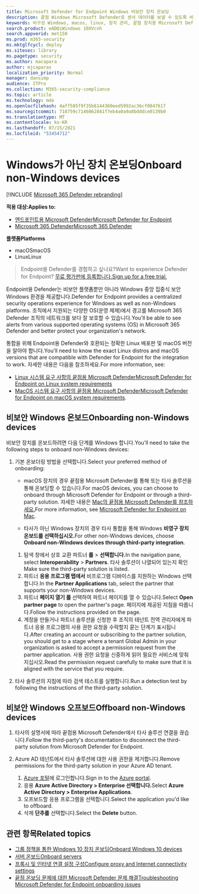 ```yaml
---
title: Microsoft Defender for Endpoint Windows 비보안 장치 온보딩
description: 끝점 Windows Microsoft Defender로 센서 데이터를 보낼 수 있도록 비보안 장치를 구성합니다.
keywords: 비구성 Windows, macos, linux, 장치 관리, 끝점 장치용 Microsoft Defender 구성
search.product: eADQiWindows 10XVcnh
search.appverid: met150
ms.prod: m365-security
ms.mktglfcycl: deploy
ms.sitesec: library
ms.pagetype: security
ms.author: macapara
author: mjcaparas
localization_priority: Normal
manager: dansimp
audience: ITPro
ms.collection: M365-security-compliance
ms.topic: article
ms.technology: mde
ms.openlocfilehash: 4aff505f9f35b6144360eed5992ac36cf0847617
ms.sourcegitcommit: 718759c7146062841f7eb4a0a9a8bdddce0139b0
ms.translationtype: MT
ms.contentlocale: ko-KR
ms.lasthandoff: 07/15/2021
ms.locfileid: "53454712"
---
```

# <a name="onboard-non-windows-devices"></a><span data-ttu-id="7b661-104">Windows가 아닌 장치 온보딩</span><span class="sxs-lookup"><span data-stu-id="7b661-104">Onboard non-Windows devices</span></span>

[!INCLUDE [Microsoft 365 Defender rebranding](../../includes/microsoft-defender.md)]


<span data-ttu-id="7b661-105">**적용 대상:**</span><span class="sxs-lookup"><span data-stu-id="7b661-105">**Applies to:**</span></span>
- [<span data-ttu-id="7b661-106">엔드포인트용 Microsoft Defender</span><span class="sxs-lookup"><span data-stu-id="7b661-106">Microsoft Defender for Endpoint</span></span>](https://go.microsoft.com/fwlink/p/?linkid=2154037)
- [<span data-ttu-id="7b661-107">Microsoft 365 Defender</span><span class="sxs-lookup"><span data-stu-id="7b661-107">Microsoft 365 Defender</span></span>](https://go.microsoft.com/fwlink/?linkid=2118804)

<span data-ttu-id="7b661-108">**플랫폼**</span><span class="sxs-lookup"><span data-stu-id="7b661-108">**Platforms**</span></span>
- <span data-ttu-id="7b661-109">macOS</span><span class="sxs-lookup"><span data-stu-id="7b661-109">macOS</span></span>
- <span data-ttu-id="7b661-110">Linux</span><span class="sxs-lookup"><span data-stu-id="7b661-110">Linux</span></span>

><span data-ttu-id="7b661-111">Endpoint용 Defender를 경험하고 싶나요?</span><span class="sxs-lookup"><span data-stu-id="7b661-111">Want to experience Defender for Endpoint?</span></span> [<span data-ttu-id="7b661-112">무료 평가판에 등록합니다.</span><span class="sxs-lookup"><span data-stu-id="7b661-112">Sign up for a free trial.</span></span>](https://www.microsoft.com/microsoft-365/windows/microsoft-defender-atp?ocid=docs-wdatp-nonwindows-abovefoldlink) 

<span data-ttu-id="7b661-113">Endpoint용 Defender는 비보안 플랫폼뿐만 아니라 Windows 중앙 집중식 보안 Windows 환경을 제공합니다.</span><span class="sxs-lookup"><span data-stu-id="7b661-113">Defender for Endpoint provides a centralized security operations experience for Windows as well as non-Windows platforms.</span></span> <span data-ttu-id="7b661-114">조직에서 지원되는 다양한 OS(운영 체제)에서 경고를 Microsoft 365 Defender 조직의 네트워크를 보다 잘 보호할 수 있습니다.</span><span class="sxs-lookup"><span data-stu-id="7b661-114">You'll be able to see alerts from various supported operating systems (OS) in Microsoft 365 Defender and better protect your organization's network.</span></span> 

<span data-ttu-id="7b661-115">통합을 위해 Endpoint용 Defender와 호환되는 정확한 Linux 배포판 및 macOS 버전을 알아야 합니다.</span><span class="sxs-lookup"><span data-stu-id="7b661-115">You'll need to know the exact Linux distros and macOS versions that are compatible with Defender for Endpoint for the integration to work.</span></span> <span data-ttu-id="7b661-116">자세한 내용은 다음을 참조하세요.</span><span class="sxs-lookup"><span data-stu-id="7b661-116">For more information, see:</span></span>
- [<span data-ttu-id="7b661-117">Linux 시스템 요구 사항의 끝점용 Microsoft Defender</span><span class="sxs-lookup"><span data-stu-id="7b661-117">Microsoft Defender for Endpoint on Linux system requirements</span></span>](microsoft-defender-endpoint-linux.md#system-requirements)  
- <span data-ttu-id="7b661-118">[MacOS 시스템 요구 사항의 끝점용 Microsoft Defender](microsoft-defender-endpoint-mac.md#system-requirements)</span><span class="sxs-lookup"><span data-stu-id="7b661-118">[Microsoft Defender for Endpoint on macOS system requirements](microsoft-defender-endpoint-mac.md#system-requirements).</span></span>

## <a name="onboarding-non-windows-devices"></a><span data-ttu-id="7b661-119">비보안 Windows 온보드</span><span class="sxs-lookup"><span data-stu-id="7b661-119">Onboarding non-Windows devices</span></span>
<span data-ttu-id="7b661-120">비보안 장치를 온보드하려면 다음 단계를 Windows 합니다.</span><span class="sxs-lookup"><span data-stu-id="7b661-120">You'll need to take the following steps to onboard non-Windows devices:</span></span>
1. <span data-ttu-id="7b661-121">기본 온보더링 방법을 선택합니다.</span><span class="sxs-lookup"><span data-stu-id="7b661-121">Select your preferred method of onboarding:</span></span>

   - <span data-ttu-id="7b661-122">macOS 장치의 경우 끝점용 Microsoft Defender를 통해 또는 타사 솔루션을 통해 온보딩할 수 있습니다.</span><span class="sxs-lookup"><span data-stu-id="7b661-122">For macOS devices, you can choose to onboard through Microsoft Defender for Endpoint or through a third-party solution.</span></span> <span data-ttu-id="7b661-123">자세한 내용은 [Mac의 끝점용 Microsoft Defender를 참조하세요.](/microsoft-365/security/defender-endpoint/microsoft-defender-endpoint-mac)</span><span class="sxs-lookup"><span data-stu-id="7b661-123">For more information, see [Microsoft Defender for Endpoint on Mac](/microsoft-365/security/defender-endpoint/microsoft-defender-endpoint-mac).</span></span>

   - <span data-ttu-id="7b661-124">타사가 아닌 Windows 장치의 경우 타사 통합을 통해 Windows **비영구 장치 온보드를 선택하십시오.**</span><span class="sxs-lookup"><span data-stu-id="7b661-124">For other non-Windows devices, choose **Onboard non-Windows devices through third-party integration**.</span></span>   
    1. <span data-ttu-id="7b661-125">탐색 창에서 상호 교환 파트너 **를**  >  **선택합니다.**</span><span class="sxs-lookup"><span data-stu-id="7b661-125">In the navigation pane, select **Interoperability** > **Partners**.</span></span> <span data-ttu-id="7b661-126">타사 솔루션이 나열되어 있는지 확인</span><span class="sxs-lookup"><span data-stu-id="7b661-126">Make sure the third-party solution is listed.</span></span>
    2. <span data-ttu-id="7b661-127">파트너 **응용 프로그램 탭에서** 비프로그램 디바이스를 지원하는 Windows 선택합니다.</span><span class="sxs-lookup"><span data-stu-id="7b661-127">In the **Partner Applications** tab, select the partner that supports your non-Windows devices.</span></span>
    3. <span data-ttu-id="7b661-128">파트너 **페이지 열기 를** 선택하여 파트너 페이지를 열 수 있습니다.</span><span class="sxs-lookup"><span data-stu-id="7b661-128">Select **Open partner page** to open the partner's page.</span></span> <span data-ttu-id="7b661-129">페이지에 제공된 지침을 따릅니다.</span><span class="sxs-lookup"><span data-stu-id="7b661-129">Follow the instructions provided on the page.</span></span>
    4. <span data-ttu-id="7b661-130">계정을 만들거나 파트너 솔루션을 신청한 후 조직의 테넌트 전역 관리자에게 파트너 응용 프로그램의 사용 권한 요청을 수락할지 묻는 단계가 표시됩니다.</span><span class="sxs-lookup"><span data-stu-id="7b661-130">After creating an account or subscribing to the partner solution, you should get to a stage where a tenant Global Admin in your organization is asked to accept a permission request from the partner application.</span></span> <span data-ttu-id="7b661-131">사용 권한 요청을 신중하게 읽어 필요한 서비스에 맞춰지십시오.</span><span class="sxs-lookup"><span data-stu-id="7b661-131">Read the permission request carefully to make sure that it is aligned with the service that you require.</span></span> 

        
2. <span data-ttu-id="7b661-132">타사 솔루션의 지침에 따라 검색 테스트를 실행합니다.</span><span class="sxs-lookup"><span data-stu-id="7b661-132">Run a detection test by following the instructions of the third-party solution.</span></span>

## <a name="offboard-non-windows-devices"></a><span data-ttu-id="7b661-133">비보안 Windows 오프보드</span><span class="sxs-lookup"><span data-stu-id="7b661-133">Offboard non-Windows devices</span></span>

1. <span data-ttu-id="7b661-134">타사의 설명서에 따라 끝점용 Microsoft Defender에서 타사 솔루션 연결을 끊습니다.</span><span class="sxs-lookup"><span data-stu-id="7b661-134">Follow the third-party's documentation to disconnect the third-party solution from Microsoft Defender for Endpoint.</span></span>

2. <span data-ttu-id="7b661-135">Azure AD 테넌트에서 타사 솔루션에 대한 사용 권한을 제거합니다.</span><span class="sxs-lookup"><span data-stu-id="7b661-135">Remove permissions for the third-party solution in your Azure AD tenant.</span></span>
   1. <span data-ttu-id="7b661-136">[Azure 포털](https://portal.azure.com)에 로그인합니다.</span><span class="sxs-lookup"><span data-stu-id="7b661-136">Sign in to the [Azure portal](https://portal.azure.com).</span></span>
   2. <span data-ttu-id="7b661-137">응용 **Azure Active Directory > Enterprise 선택합니다.**</span><span class="sxs-lookup"><span data-stu-id="7b661-137">Select **Azure Active Directory > Enterprise Applications**.</span></span>
   3. <span data-ttu-id="7b661-138">오프보드할 응용 프로그램을 선택합니다.</span><span class="sxs-lookup"><span data-stu-id="7b661-138">Select the application you'd like to offboard.</span></span>
   4. <span data-ttu-id="7b661-139">삭제 **단추를** 선택합니다.</span><span class="sxs-lookup"><span data-stu-id="7b661-139">Select the **Delete** button.</span></span>


## <a name="related-topics"></a><span data-ttu-id="7b661-140">관련 항목</span><span class="sxs-lookup"><span data-stu-id="7b661-140">Related topics</span></span>
- [<span data-ttu-id="7b661-141">그룹 정책을 통한 Windows 10 장치 온보딩</span><span class="sxs-lookup"><span data-stu-id="7b661-141">Onboard Windows 10 devices</span></span>](configure-endpoints.md)
- [<span data-ttu-id="7b661-142">서버 온보드</span><span class="sxs-lookup"><span data-stu-id="7b661-142">Onboard servers</span></span>](configure-server-endpoints.md)
- [<span data-ttu-id="7b661-143">프록시 및 인터넷 연결 설정 구성</span><span class="sxs-lookup"><span data-stu-id="7b661-143">Configure proxy and Internet connectivity settings</span></span>](configure-proxy-internet.md)
- [<span data-ttu-id="7b661-144">끝점 온보딩 문제에 대한 Microsoft Defender 문제 해결</span><span class="sxs-lookup"><span data-stu-id="7b661-144">Troubleshooting Microsoft Defender for Endpoint onboarding issues</span></span>](troubleshoot-onboarding.md)
